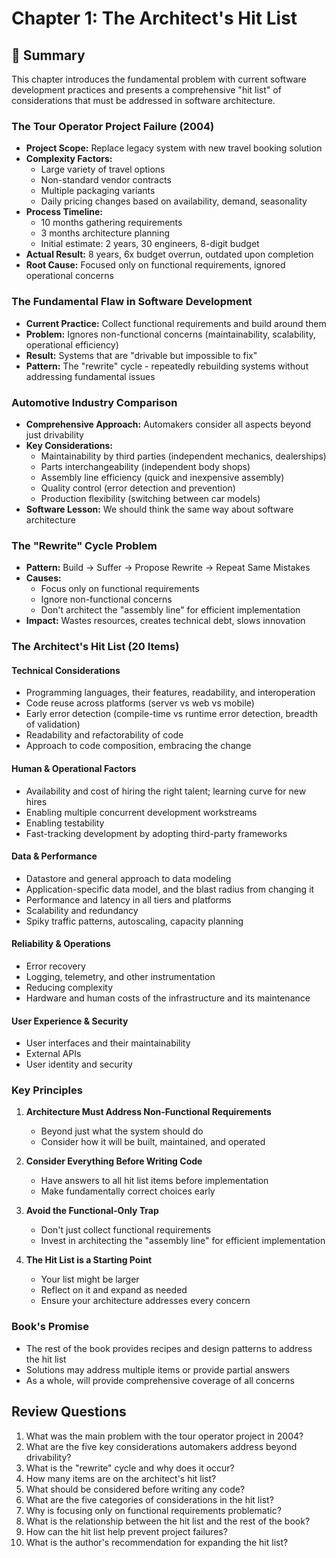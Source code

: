 # Chapter 1: The Architect's Hit List

## 📖 Summary

This chapter introduces the fundamental problem with current software development practices and presents a comprehensive "hit list" of considerations that must be addressed in software architecture.

### The Tour Operator Project Failure (2004)
- **Project Scope:** Replace legacy system with new travel booking solution
- **Complexity Factors:**
  - Large variety of travel options
  - Non-standard vendor contracts
  - Multiple packaging variants
  - Daily pricing changes based on availability, demand, seasonality
- **Process Timeline:**
  - 10 months gathering requirements
  - 3 months architecture planning
  - Initial estimate: 2 years, 30 engineers, 8-digit budget
- **Actual Result:** 8 years, 6x budget overrun, outdated upon completion
- **Root Cause:** Focused only on functional requirements, ignored operational concerns

### The Fundamental Flaw in Software Development
- **Current Practice:** Collect functional requirements and build around them
- **Problem:** Ignores non-functional concerns (maintainability, scalability, operational efficiency)
- **Result:** Systems that are "drivable but impossible to fix"
- **Pattern:** The "rewrite" cycle - repeatedly rebuilding systems without addressing fundamental issues

### Automotive Industry Comparison
- **Comprehensive Approach:** Automakers consider all aspects beyond just drivability
- **Key Considerations:**
  - Maintainability by third parties (independent mechanics, dealerships)
  - Parts interchangeability (independent body shops)
  - Assembly line efficiency (quick and inexpensive assembly)
  - Quality control (error detection and prevention)
  - Production flexibility (switching between car models)
- **Software Lesson:** We should think the same way about software architecture

### The "Rewrite" Cycle Problem
- **Pattern:** Build → Suffer → Propose Rewrite → Repeat Same Mistakes
- **Causes:**
  - Focus only on functional requirements
  - Ignore non-functional concerns
  - Don't architect the "assembly line" for efficient implementation
- **Impact:** Wastes resources, creates technical debt, slows innovation

### The Architect's Hit List (20 Items)

#### Technical Considerations
- Programming languages, their features, readability, and interoperation
- Code reuse across platforms (server vs web vs mobile)
- Early error detection (compile-time vs runtime error detection, breadth of validation)
- Readability and refactorability of code
- Approach to code composition, embracing the change

#### Human & Operational Factors
- Availability and cost of hiring the right talent; learning curve for new hires
- Enabling multiple concurrent development workstreams
- Enabling testability
- Fast-tracking development by adopting third-party frameworks

#### Data & Performance
- Datastore and general approach to data modeling
- Application-specific data model, and the blast radius from changing it
- Performance and latency in all tiers and platforms
- Scalability and redundancy
- Spiky traffic patterns, autoscaling, capacity planning

#### Reliability & Operations
- Error recovery
- Logging, telemetry, and other instrumentation
- Reducing complexity
- Hardware and human costs of the infrastructure and its maintenance

#### User Experience & Security
- User interfaces and their maintainability
- External APIs
- User identity and security

### Key Principles
1. **Architecture Must Address Non-Functional Requirements**
   - Beyond just what the system should do
   - Consider how it will be built, maintained, and operated

2. **Consider Everything Before Writing Code**
   - Have answers to all hit list items before implementation
   - Make fundamentally correct choices early

3. **Avoid the Functional-Only Trap**
   - Don't just collect functional requirements
   - Invest in architecting the "assembly line" for efficient implementation

4. **The Hit List is a Starting Point**
   - Your list might be larger
   - Reflect on it and expand as needed
   - Ensure your architecture addresses every concern

### Book's Promise
- The rest of the book provides recipes and design patterns to address the hit list
- Solutions may address multiple items or provide partial answers
- As a whole, will provide comprehensive coverage of all concerns

## Review Questions
1. What was the main problem with the tour operator project in 2004?
2. What are the five key considerations automakers address beyond drivability?
3. What is the "rewrite" cycle and why does it occur?
4. How many items are on the architect's hit list?
5. What should be considered before writing any code?
6. What are the five categories of considerations in the hit list?
7. Why is focusing only on functional requirements problematic?
8. What is the relationship between the hit list and the rest of the book?
9. How can the hit list help prevent project failures?
10. What is the author's recommendation for expanding the hit list?
